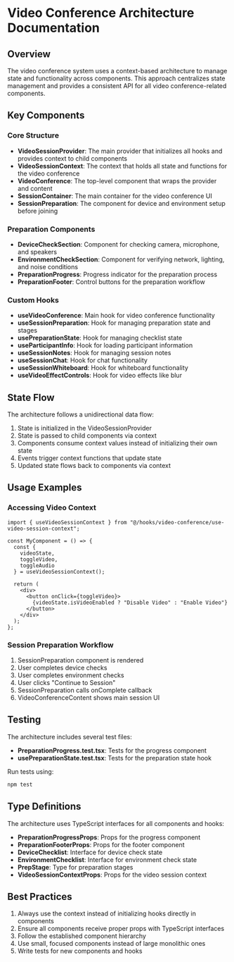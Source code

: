 
# Video Conference Architecture Documentation

## Overview

The video conference system uses a context-based architecture to manage state and functionality across components. This approach centralizes state management and provides a consistent API for all video conference-related components.

## Key Components

### Core Structure

- **VideoSessionProvider**: The main provider that initializes all hooks and provides context to child components
- **VideoSessionContext**: The context that holds all state and functions for the video conference
- **VideoConference**: The top-level component that wraps the provider and content
- **SessionContainer**: The main container for the video conference UI
- **SessionPreparation**: The component for device and environment setup before joining

### Preparation Components

- **DeviceCheckSection**: Component for checking camera, microphone, and speakers
- **EnvironmentCheckSection**: Component for verifying network, lighting, and noise conditions
- **PreparationProgress**: Progress indicator for the preparation process
- **PreparationFooter**: Control buttons for the preparation workflow

### Custom Hooks

- **useVideoConference**: Main hook for video conference functionality
- **useSessionPreparation**: Hook for managing preparation state and stages
- **usePreparationState**: Hook for managing checklist state
- **useParticipantInfo**: Hook for loading participant information
- **useSessionNotes**: Hook for managing session notes
- **useSessionChat**: Hook for chat functionality
- **useSessionWhiteboard**: Hook for whiteboard functionality
- **useVideoEffectControls**: Hook for video effects like blur

## State Flow

The architecture follows a unidirectional data flow:

1. State is initialized in the VideoSessionProvider
2. State is passed to child components via context
3. Components consume context values instead of initializing their own state
4. Events trigger context functions that update state
5. Updated state flows back to components via context

## Usage Examples

### Accessing Video Context

```tsx
import { useVideoSessionContext } from "@/hooks/video-conference/use-video-session-context";

const MyComponent = () => {
  const { 
    videoState, 
    toggleVideo, 
    toggleAudio 
  } = useVideoSessionContext();
  
  return (
    <div>
      <button onClick={toggleVideo}>
        {videoState.isVideoEnabled ? "Disable Video" : "Enable Video"}
      </button>
    </div>
  );
};
```

### Session Preparation Workflow

1. SessionPreparation component is rendered
2. User completes device checks
3. User completes environment checks
4. User clicks "Continue to Session"
5. SessionPreparation calls onComplete callback
6. VideoConferenceContent shows main session UI

## Testing

The architecture includes several test files:

- **PreparationProgress.test.tsx**: Tests for the progress component
- **usePreparationState.test.tsx**: Tests for the preparation state hook

Run tests using:

```bash
npm test
```

## Type Definitions

The architecture uses TypeScript interfaces for all components and hooks:

- **PreparationProgressProps**: Props for the progress component
- **PreparationFooterProps**: Props for the footer component
- **DeviceChecklist**: Interface for device check state
- **EnvironmentChecklist**: Interface for environment check state
- **PrepStage**: Type for preparation stages
- **VideoSessionContextProps**: Props for the video session context

## Best Practices

1. Always use the context instead of initializing hooks directly in components
2. Ensure all components receive proper props with TypeScript interfaces
3. Follow the established component hierarchy
4. Use small, focused components instead of large monolithic ones
5. Write tests for new components and hooks
